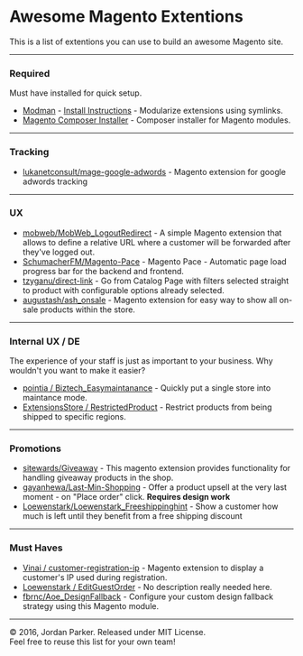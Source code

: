 # Awesome Magento Extentions

This is a list of extentions you can use to build an awesome Magento site.

----

### Required
Must have installed for quick setup.

- [Modman](https://github.com/colinmollenhour/modman) - [Install Instructions](https://github.com/colinmollenhour/modman#installation) - Modularize extensions using symlinks.
- [Magento Composer Installer](https://github.com/Cotya/magento-composer-installer) - Composer installer for Magento modules.

----

### Tracking
- [lukanetconsult/mage-google-adwords](https://github.com/lukanetconsult/mage-google-adwords) - Magento extension for google adwords tracking

----

### UX

- [mobweb/MobWeb_LogoutRedirect](https://github.com/mobweb/MobWeb_LogoutRedirect) - A simple Magento extension that allows to define a relative URL where a customer will be forwarded after they've logged out.
- [SchumacherFM/Magento-Pace](https://github.com/SchumacherFM/Magento-Pace) - Magento Pace - Automatic page load progress bar for the backend and frontend.
- [tzyganu/direct-link](https://github.com/tzyganu/direct-link) - Go from Catalog Page with filters selected straight to product with configurable options already selected.
- [augustash/ash_onsale](https://github.com/augustash/ash_onsale) - Magento extension for easy way to show all on-sale products within the store.

----

### Internal UX / DE
The experience of your staff is just as important to your business. Why wouldn't you want to make it easier?

- [pointia / Biztech_Easymaintanance](https://github.com/pointia/Biztech_Easymaintanance) - Quickly put a single store into maintance mode.
- [ExtensionsStore / RestrictedProduct](https://github.com/ExtensionsStore/RestrictedProduct) - Restrict products from being shipped to specific regions.


----

### Promotions
- [sitewards/Giveaway](https://github.com/sitewards/Giveaway) - This magento extension provides functionality for handling giveaway products in the shop.
- [gayanhewa/Last-Min-Shopping](https://github.com/gayanhewa/Last-Min-Shopping) - Offer a product upsell at the very last moment - on "Place order" click. **Requires design work**
- [Loewenstark/Loewenstark_Freeshippinghint](https://github.com/Loewenstark/Loewenstark_Freeshippinghint) - Show a customer how much is left until they benefit from a free shipping discount


----

### Must Haves

- [Vinai / customer-registration-ip](https://github.com/Vinai/customer-registration-ip) - Magento extension to display a customer's IP used during registration.
- [Loewenstark / EditGuestOrder](https://github.com/Loewenstark/EditGuestOrder) - No description really needed here.
- [fbrnc/Aoe_DesignFallback](https://github.com/fbrnc/Aoe_DesignFallback) - Configure your custom design fallback strategy using this Magento module.


----

:copyright: 2016, Jordan Parker. Released under MIT License.<br>
Feel free to reuse this list for your own team!
